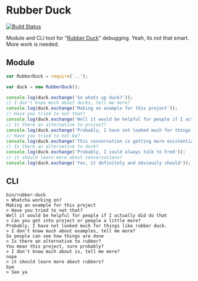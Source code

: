 Rubber Duck
===========

[![Build Status](https://travis-ci.org/tleen/rubber-duck.png?branch=master)](https://travis-ci.org/tleen/rubber-duck)

Module and CLI tool for "[Rubber Duck](http://en.wikipedia.org/wiki/Rubber_duck_debugging)" debugging. Yeah, its not that smart. More work is needed.


## Module


```javascript
var RubberDuck = require('..');

var duck = new RubberDuck();

console.log(duck.exchange('So whats up duck?'));
// I don't know much about ducks, tell me more?
console.log(duck.exchange('Making an example for this project'));
// Have you tried to not that?
console.log(duck.exchange('Well it would be helpful for people if I actually did do that.'));
// Is there an alternative to project?
console.log(duck.exchange('Probably, I have not looked much for things like rubber duck.'));
// Have you tried to not be?
console.log(duck.exchange('This conversation is getting more existential than I would like.'));
// Is there an alternative to duck?
console.log(duck.exchange('Probably, I could always talk to Fred'));
// it should learn more about conversations?
console.log(duck.exchange('Yes, it definitely and obviously should'));
```

## CLI

```shell
bin/rubber-duck
> Whatcha working on?
Making an example for this project
> Have you tried to not that?
Well it would be helpful for people if I actually did do that
> Can you get into project or people a little more?
Probably, I have not looked much for things like rubber duck.
> I don't know much about examples, tell me more?
So people can see how things are done
> Is there an alternative to rubber?
You mean this project, sure probably?
> I don't know much about is, tell me more?
nope
> it should learn more about rubbers?
bye
> See ya
```
